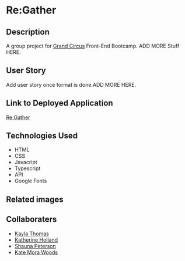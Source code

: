 # Re:Gather

## Description

A group project for [Grand Circus](https://www.grandcircus.co/bootcamps/) Front-End Bootcamp. ADD MORE Stuff HERE.

## User Story

Add user story once format is done.ADD MORE HERE.

## Link to Deployed Application

[Re:Gather](http://localhost:4200/)

## Technologies Used

- HTML
- CSS
- Javacript
- Typescript
- API
- Google Fonts

## Related images

## Collaboraters

- [Kayla Thomas](https://github.com/KaylaLT)
- [Katherine Holland](https://github.com/kkholland)
- [Shauna Peterson](https://github.com/Carmilla21)
- [Kate Mora Woods](https://github.com/bailandocubita)
